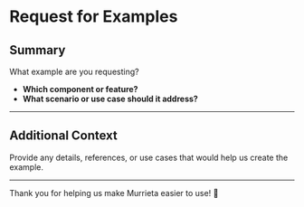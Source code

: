 # Request for Examples  

## Summary  

What example are you requesting?  

- **Which component or feature?**  
- **What scenario or use case should it address?**  

---

## Additional Context  

Provide any details, references, or use cases that would help us create the example.  

---

Thank you for helping us make Murrieta easier to use! 🙌  
